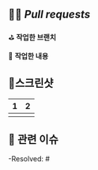 ## 🧚🏻 *Pull requests*

⛳️ **작업한 브랜치**

🔖 **작업한 내용**

## 📁스크린샷
|1|2|
|-|-|
|||

## 📌 관련 이슈
-Resolved: #
